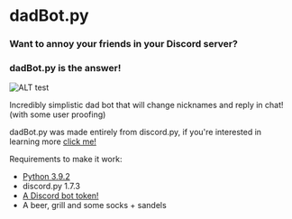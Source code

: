# dadBot.py
### Want to annoy your friends in your Discord server?

### dadBot.py is the answer!

<img alt="ALT test" src="http://3.bp.blogspot.com/-5FxR3yXQMDE/UxSfuCx8XoI/AAAAAAAABco/FaWD1pNRgAg/s1600/DSC_0485.JPG">

Incredibly simplistic dad bot that will change nicknames and reply in chat! (with some user proofing)

dadBot.py was made entirely from discord.py, if you're interested in learning more [click me!](https://discordpy.readthedocs.io/en/stable/ "Link to discord.py docs")

Requirements to make it work:
* [Python 3.9.2](https://www.python.org/downloads/release/python-392/ "Link to python 3.9.2")
* discord.py 1.7.3
* [A Discord bot token!](https://discord.com/developers/docs/intro "Link to discord dev portal")
* A beer, grill and some socks + sandels
